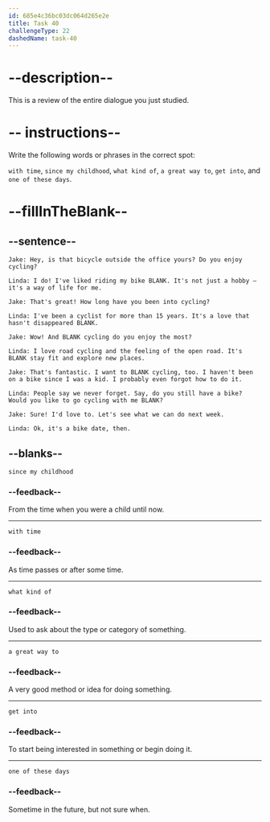 ```yaml
---
id: 685e4c36bc03dc064d265e2e
title: Task 40
challengeType: 22
dashedName: task-40
---
```


<!-- REVIEW -->

# --description--

This is a review of the entire dialogue you just studied.

# -- instructions--

Write the following words or phrases in the correct spot:

`with time`, `since my childhood`, `what kind of`, `a great way to`, `get into`, and `one of these days`.

# --fillInTheBlank--

## --sentence--

`Jake: Hey, is that bicycle outside the office yours? Do you enjoy cycling?`

`Linda: I do! I've liked riding my bike BLANK. It's not just a hobby – it's a way of life for me.`

`Jake: That's great! How long have you been into cycling?`

`Linda: I've been a cyclist for more than 15 years. It's a love that hasn't disappeared BLANK.`

`Jake: Wow! And BLANK cycling do you enjoy the most?`

`Linda: I love road cycling and the feeling of the open road. It's BLANK stay fit and explore new places.`

`Jake: That's fantastic. I want to BLANK cycling, too. I haven't been on a bike since I was a kid. I probably even forgot how to do it.`

`Linda: People say we never forget. Say, do you still have a bike? Would you like to go cycling with me BLANK?`

`Jake: Sure! I'd love to. Let's see what we can do next week.`

`Linda: Ok, it's a bike date, then.`

## --blanks--

`since my childhood`

### --feedback--

From the time when you were a child until now.

---

`with time`

### --feedback--

As time passes or after some time.

---

`what kind of`

### --feedback--

Used to ask about the type or category of something.

---

`a great way to`

### --feedback--

A very good method or idea for doing something.

---

`get into`

### --feedback--

To start being interested in something or begin doing it.

---

`one of these days`

### --feedback--

Sometime in the future, but not sure when.
